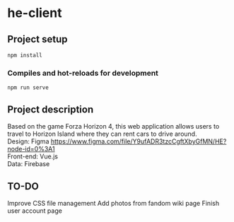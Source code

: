 # he-client

## Project setup
```
npm install
```

### Compiles and hot-reloads for development
```
npm run serve
```

## Project description

Based on the game Forza Horizon 4, this web application allows users to travel to Horizon Island where they can rent cars to drive around. <br />
Design: Figma https://www.figma.com/file/Y9ufADR3tzcCgftXbyGfMN/HE?node-id=0%3A1<br />
Front-end: Vue.js <br />
Data: Firebase <br />

## TO-DO

Improve CSS file management
Add photos from fandom wiki page
Finish user account page
